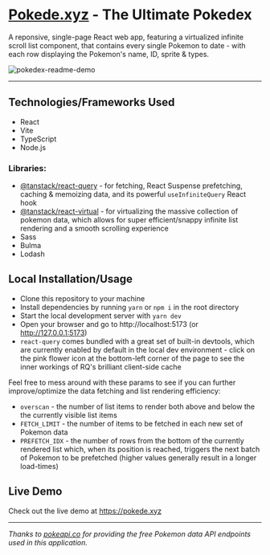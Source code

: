 # [Pokede.xyz](Pokede.xyz) - The Ultimate Pokedex

A reponsive, single-page React web app, featuring a virtualized infinite scroll list component, that contains every single Pokemon to date - with each row displaying the Pokemon's name, ID, sprite & types.

![pokedex-readme-demo](https://user-images.githubusercontent.com/15115669/228356192-4e5a56b0-7ca9-4709-af51-4f75aef7ec3d.gif)

***
## Technologies/Frameworks Used

- React
- Vite
- TypeScript
- Node.js

### Libraries:
- [@tanstack/react-query](https://tanstack.com/query) - for fetching, React Suspense prefetching, caching & memoizing data, and its powerful `useInfiniteQuery` React hook
- [@tanstack/react-virtual](https://tanstack.com/virtual/v3) - for virtualizing the massive collection of pokemon data, which allows for super efficient/snappy infinite list rendering and a smooth scrolling experience
- Sass
- Bulma
- Lodash
## Local Installation/Usage

- Clone this repository to your machine
- Install dependencies by running `yarn` or `npm i` in the root directory
- Start the local development server with `yarn dev`
- Open your browser and go to http://localhost:5173 (or http://127.0.0.1:5173)
- `react-query` comes bundled with a great set of built-in devtools, which are currently enabled by default in the local dev environment - click on the pink flower icon at the bottom-left corner of the page to see the inner workings of RQ's brilliant client-side cache

Feel free to mess around with these params to see if you can further improve/optimize the data fetching and list rendering efficiency:
- `overscan` - the number of list items to render both above and below the the currently visible list items
- `FETCH_LIMIT` - the number of items to be fetched in each new set of Pokemon data
- `PREFETCH_IDX` - the number of rows from the bottom of the currently rendered list which, when its position is reached, triggers the next batch of Pokemon to be prefetched (higher values generally result in a longer load-times)

## Live Demo
Check out the live demo at <https://pokede.xyz>
***
*Thanks to [pokeapi.co](pokeapi.co) for providing the free Pokemon data API endpoints used in this application.*
